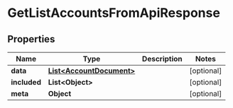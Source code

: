 

# GetListAccountsFromApiResponse


## Properties

| Name | Type | Description | Notes |
|------------ | ------------- | ------------- | -------------|
|**data** | [**List&lt;AccountDocument&gt;**](AccountDocument.md) |  |  [optional] |
|**included** | **List&lt;Object&gt;** |  |  [optional] |
|**meta** | **Object** |  |  [optional] |



